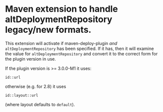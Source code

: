 # Maven extension to handle altDeploymentRepository legacy/new formats.

This extension will activate if maven-deploy-plugin _and_ `altDeploymentRepository` has been specified. 
If it has, then it will examine the value for `altDeploymentRepository` and convert it to the correct form
for the plugin version in use.

If the plugin version is >= 3.0.0-M1 it uses:

```
id::url
```

otherwise (e.g. for 2.8) it uses

```
id::layout::url
```

(where layout defaults to `default`).
